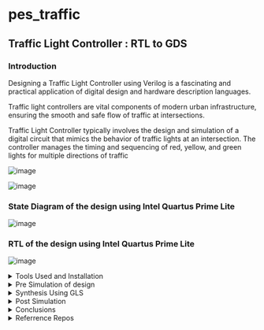 # pes_traffic

## Traffic Light Controller : RTL to GDS

  
### Introduction

Designing a Traffic Light Controller using Verilog is a fascinating and practical application of digital design and hardware description languages. 

Traffic light controllers are vital components of modern urban infrastructure, ensuring the smooth and safe flow of traffic at intersections.

Traffic Light Controller typically involves the design and simulation of a digital circuit that mimics the behavior of traffic lights at an intersection. The controller manages the timing and sequencing of red, yellow, and green lights for 
multiple directions of traffic

![image](https://github.com/AzeemRG/pes_traffic/assets/128957056/0966d48d-e74a-4d8a-9eec-5d876df75b25)

![image](https://github.com/AzeemRG/pes_traffic/assets/128957056/6d5a2633-e26a-449b-bb1a-0992e6ad0c84)


### State Diagram of the design using Intel Quartus Prime Lite

![image](https://github.com/AzeemRG/pes_traffic/assets/128957056/84c48ffb-a1f3-4c6f-8714-1e3b2eaa1538)

### RTL of the design using Intel Quartus Prime Lite

![image](https://github.com/AzeemRG/pes_traffic/assets/128957056/e1b3c00f-7442-486d-8af2-6218ccfcd69e)


<details>
<summary>Tools Used and Installation  </summary>
<br>
   

##### Iverilog:

  ``` 
   sudo apt-get update
   sudo apt-get install iverilog

```

##### Yosys:

   ```
   git clone https://github.com/YosysHQ/yosys.git
   sudo apt install make
   sudo apt-get install build-essential clang bison flex \
   libreadline-dev gawk tcl-dev libffi-dev git \
   graphviz xdot pkg-config python3 libboost-system-dev \
   libboost-python-dev libboost-filesystem-dev zlib1g-dev
   sudo make install
```

</details>
<details>
<summary>Pre Simulation of design </summary>
<br>

### Simulation using iverilog 

After successfull installation lets create folder for our files
```
mkdir pes_traffic_controller
```

Copy the design file and testbench file provided and paste the created directory

Use this commands for simulation

```
cd pes_traffic_controller
iverilog pes_traffic.v  pes_tb_traffic.v
./a.out
gtkwave dump.vcd
```

![image](https://github.com/AzeemRG/pes_traffic/assets/128957056/7381f2c8-843f-4079-b563-5f9e56908c5e)

![image](https://github.com/AzeemRG/pes_traffic/assets/128957056/c8bb293c-59c1-429e-8a21-86867125ac15)

Output Waveform:

![image](https://github.com/AzeemRG/pes_traffic/assets/128957056/6a30bb0a-ce5d-4c35-a4a6-8bba21e8bd5a)


</details>
<details>
<summary>Synthesis Using GLS  </summary>
<br>
   
### Introduction

Synthesis is a critical step in the design of integrated circuits. It transforms the high-level, abstract representation of a design, known as Register-Transfer Level (RTL), into a gate-level netlist. This netlist is composed of actual logic gates that are available in the specific technology libraries for the target chip.

The synthesis process unfolds in several stages:

   Conversion of RTL to Basic Logic Gates: Initially, the RTL description is translated into a network of fundamental logic gates like AND, OR, and flip-flops.

  Mapping to Technology-Dependent Gates: The next step involves matching the basic logic gates from the RTL description to the corresponding technology-specific gates available in the chosen library.

   Optimizing the Netlist: After mapping, optimization comes into play. The goal is to enhance the netlist by making it more efficient, but without violating any constraints set by the designer. This optimization can involve minimizing gate count, reducing power consumption, and improving performance.

#### Synthesis using GLS of our design 

Invoking Yosys , reading the skywater130 pdk library and reading the design file 

Use command

```
yosys
read_liberty -lib /home/azeem/VLSI/sky130RTLDesignAndSynthesisWorkshop/lib/sky130_fd_sc_hd__tt_025C_1v80.lib
read_verilog pes_traffic.v
``` 

![image](https://github.com/AzeemRG/pes_traffic/assets/128957056/8b1359df-05ae-49e9-9d84-ce8651a7b0aa)

Synthesis: 

for synthesis use command ``` synth -top pes_traffic ``` 

![image](https://github.com/AzeemRG/pes_traffic/assets/128957056/76ecd4e9-cc0c-4185-a993-8d95e581ec09)

Printing Stat:

![image](https://github.com/AzeemRG/pes_traffic/assets/128957056/cf4c391e-2dba-4bda-ad90-f8f36ab14523)

ABC: 

To run ABC use command ``` abc -liberty /home/azeem/VLSI/sky130RTLDesignAndSynthesisWorkshop/lib/sky130_fd_sc_hd__tt_025C_1v80.lib ```

![image](https://github.com/AzeemRG/pes_traffic/assets/128957056/d2bd53e3-1937-458f-a949-9d0d9eb2d58b)

ABC results:

![image](https://github.com/AzeemRG/pes_traffic/assets/128957056/d6f3fdf5-5c7c-41c2-81bd-956912432c71)


Layout :

Use command ``` show ``` to get Layout 

![image](https://github.com/AzeemRG/pes_traffic/assets/128957056/5cdeb55d-8f14-4315-8565-1d2990a1a3da)

![image](https://github.com/AzeemRG/pes_traffic/assets/128957056/fc56ff2b-7529-4717-849f-1661d5f0443c)

![image](https://github.com/AzeemRG/pes_traffic/assets/128957056/851c1612-1326-4ec7-812c-95d74eac16ec)

Netlist :

Use Command ``` write_verilog -noattr pes_traffic_netlist.v ```

![image](https://github.com/AzeemRG/pes_traffic/assets/128957056/a7fd43a1-6d75-43ac-a6e6-44f7cb695658)

</details>
<details>
<summary>Post Simulation </summary>
<br>
   
### Simulation created netlist using iverilog 

Use command 
```
iverilog /home/azeem/VLSI/sky130RTLDesignAndSynthesisWorkshop/my_lib/verilog_model/primitives.v /home/azeem/VLSI/sky130RTLDesignAndSynthesisWorkshop/my_lib/verilog_model/sky130_fd_sc_hd.v pes_traffic_netlist.v pes_tb_traffic.v
./a.out
gtkwave dump.vcd
```

![image](https://github.com/AzeemRG/pes_traffic/assets/128957056/e1db5423-4200-4d0d-a16f-2df010838e80)

Final Post Simulation Output Waveform:

![image](https://github.com/AzeemRG/pes_traffic/assets/128957056/b77690d9-77fc-4d30-a851-1f1db854bd24)

</details>
<details>
<summary>Conclusions </summary> </summary>
<br>

As we can see Pre and Post Simulation Results match , so we can confirm there is no GLS mismatch. We can Go ahead with PD development 

Results:

- Total Number of Cells : 292 
- Total Number of Input Signals : 62
- Total Number of Output Signals : 71 
- Total Number of Internal Signals : 160 



</details>
<details>
<summary>Referrence Repos </summary>
<br>

https://github.com/AzeemRG/asic_special_topic

Also Checkout for Physical Design Using OpenLane

https://github.com/AzeemRG/Pes_Openlane_pd





